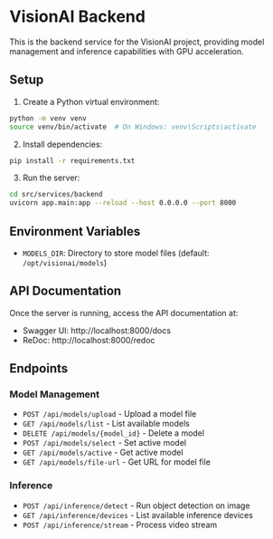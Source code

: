 
# VisionAI Backend

This is the backend service for the VisionAI project, providing model management and inference capabilities with GPU acceleration.

## Setup

1. Create a Python virtual environment:
```bash
python -m venv venv
source venv/bin/activate  # On Windows: venv\Scripts\activate
```

2. Install dependencies:
```bash
pip install -r requirements.txt
```

3. Run the server:
```bash
cd src/services/backend
uvicorn app.main:app --reload --host 0.0.0.0 --port 8000
```

## Environment Variables

- `MODELS_DIR`: Directory to store model files (default: `/opt/visionai/models`)

## API Documentation

Once the server is running, access the API documentation at:
- Swagger UI: http://localhost:8000/docs
- ReDoc: http://localhost:8000/redoc

## Endpoints

### Model Management
- `POST /api/models/upload` - Upload a model file
- `GET /api/models/list` - List available models
- `DELETE /api/models/{model_id}` - Delete a model
- `POST /api/models/select` - Set active model
- `GET /api/models/active` - Get active model
- `GET /api/models/file-url` - Get URL for model file

### Inference
- `POST /api/inference/detect` - Run object detection on image
- `GET /api/inference/devices` - List available inference devices
- `POST /api/inference/stream` - Process video stream

